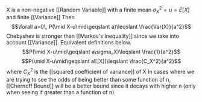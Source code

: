 X is a non-negative [[Random Variable]] with a finite mean $\sigma_X^2=u = E[X]$ and finite [[Variance]]
Then $$\forall a>0\, P(\mid X-u\mid\geqslant a)\leqslant \frac{Var(X)}{a^2}$$
Chebyshev is stronger than [[Markov's Inequality]] since we take into account [[Variance]]. Equivalent definitions below.
$$P(\mid X-u\mid\geqslant a\sigma_X)\leqslant \frac{1}{a^2}$$
$$P(\mid X-u\mid\geqslant aE[X])\leqslant \frac{C_X^2}{a^2}$$
where $C^2_X$ is the [[squared coefficient of variance]] of X
In cases where we are trying to see the odds of being better than some function of n,
[[Chernoff Bound]] will be a better bound since it decays with higher n (only when seeing if greater than a function of n)
